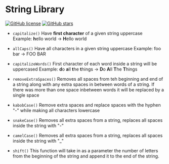 # String Library
[![GitHub license](https://img.shields.io/github/license/Prones94/Winter?color=green&logo=Github&style=flat-square)](https://github.com/Prones94/Winter)
[![GitHub stars](https://img.shields.io/github/stars/Prones94/Winter)](https://github.com/Prones94/Winter/stargazers)

- `capitalize()` 
  Have **first character** of a given string uppercase  
  Example: **h**ello world -> **H**ello world  

- `allCaps()`
  Have all characters in a given string uppercase
  Example: foo bar -> FOO BAR  

- `capitalizeWords()`
  First character of each word inside a string will be uppercased
  Example: **d**o **a**ll **t**he **t**hings -> **D**o **A**ll **T**he **T**hings

- `removeExtraSpaces()`
  Removes all spaces from teh beginning and end of a string along with any extra spaces in between words of a string. If there was more than one space inbetween words it will be replaced by a single space

- `kabobCase()`
  Remove extra spaces and replace spaces with the hyphen "-" while making all characters lowercase

- `snakeCase()`
  Removes all extra spaces from a string, replaces all spaces inside the string with "-"

- `camelCase()`
  Removes all extra spaces from a string, replaces all spaces inside the string with "_"

- `shift()`
  This function will take in as a parameter the number of letters from the beginning of the string and append it to the end of the string.


